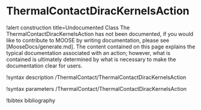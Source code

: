 <!-- MOOSE Documentation Stub: Remove this when content is added. -->

# ThermalContactDiracKernelsAction

!alert construction title=Undocumented Class
The ThermalContactDiracKernelsAction has not been documented, if you would like to contribute to MOOSE by writing
documentation, please see [MooseDocs/generate.md]. The content contained on this page explains the typical
documentation associated with an action; however, what is contained is ultimately determined by what
is necessary to make the documentation clear for users.

!syntax description /ThermalContact/ThermalContactDiracKernelsAction

!syntax parameters /ThermalContact/ThermalContactDiracKernelsAction

!bibtex bibliography
